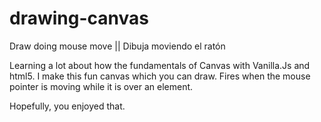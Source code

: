 # drawing-canvas
Draw doing mouse move || Dibuja moviendo el ratón

Learning a lot about how the fundamentals of Canvas with Vanilla.Js and html5. I make this fun canvas which you can draw.
Fires when the mouse pointer is moving while it is over an element. 

Hopefully, you enjoyed that.
